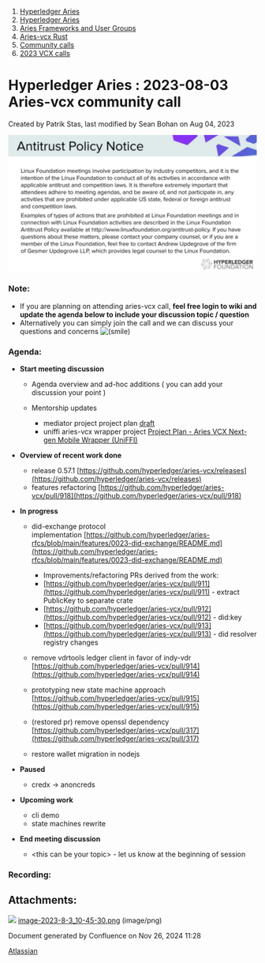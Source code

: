 1. [Hyperledger Aries](index.html)
2. [Hyperledger Aries](Hyperledger-Aries_18481154.html)
3. [Aries Frameworks and User Groups](Aries-Frameworks-and-User-Groups_18481290.html)
4. [Aries-vcx Rust](Aries-vcx-Rust_18499431.html)
5. [Community calls](Community-calls_18499459.html)
6. [2023 VCX calls](2023-VCX-calls_18517247.html)

# Hyperledger Aries : 2023-08-03 Aries-vcx community call

Created by Patrik Stas, last modified by Sean Bohan on Aug 04, 2023

![](attachments/18506635/18518539.png?height=250)

### **Note:**

- If you are planning on attending aries-vcx call, **feel free login to wiki and update the agenda below to include your discussion topic / question**
- Alternatively you can simply join the call and we can discuss your questions and concerns ![(smile)](images/icons/emoticons/smile.png)

### **Agenda:**

- **Start meeting discussion**
  
  - Agenda overview and ad-hoc additions ( you can add your discussion your point )
  - Mentorship updates
    
    - mediator project project plan [draft](https://wiki.hyperledger.org/pages/createpage.action?spaceKey=ARIES&title=draft&linkCreation=true&fromPageId=98730695)
    - uniffi aries-vcx wrapper project [Project Plan - Aries VCX Next-gen Mobile Wrapper (UniFFI)](https://lf-hyperledger.atlassian.net/wiki/pages/viewpage.action?pageId=21960060)
- **Overview of recent work done**
  
  - release 0.57.1 [https://github.com/hyperledger/aries-vcx/releases](https://github.com/hyperledger/aries-vcx/releases)
  - features refactoring [https://github.com/hyperledger/aries-vcx/pull/918](https://github.com/hyperledger/aries-vcx/pull/918)
- **In progress**
  
  - did-exchange protocol implementation [https://github.com/hyperledger/aries-rfcs/blob/main/features/0023-did-exchange/README.md](https://github.com/hyperledger/aries-rfcs/blob/main/features/0023-did-exchange/README.md)
    
    - Improvements/refactoring PRs derived from the work:
    - [https://github.com/hyperledger/aries-vcx/pull/911](https://github.com/hyperledger/aries-vcx/pull/911) - extract PublicKey to separate crate
    - [https://github.com/hyperledger/aries-vcx/pull/912](https://github.com/hyperledger/aries-vcx/pull/912) - did:key
    - [https://github.com/hyperledger/aries-vcx/pull/913](https://github.com/hyperledger/aries-vcx/pull/913) - did resolver registry changes
  - remove vdrtools ledger client in favor of indy-vdr [https://github.com/hyperledger/aries-vcx/pull/914](https://github.com/hyperledger/aries-vcx/pull/914)
  - prototyping new state machine approach [https://github.com/hyperledger/aries-vcx/pull/915](https://github.com/hyperledger/aries-vcx/pull/915)
  - (restored pr) remove openssl dependency [https://github.com/hyperledger/aries-vcx/pull/317](https://github.com/hyperledger/aries-vcx/pull/317)
  - restore wallet migration in nodejs
- **Paused**
  
  - credx -&gt; anoncreds

<!--THE END-->

- **Upcoming work**
  
  - cli demo
  - state machines rewrite

<!--THE END-->

- **End meeting discussion**
  
  - &lt;this can be your topic&gt; - let us know at the beginning of session

### **Recording:**

## Attachments:

![](images/icons/bullet_blue.gif) [image-2023-8-3\_10-45-30.png](attachments/18506635/18518539.png) (image/png)

Document generated by Confluence on Nov 26, 2024 11:28

[Atlassian](http://www.atlassian.com/)
